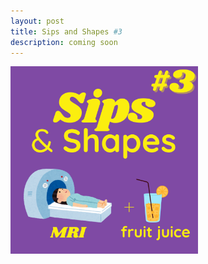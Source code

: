 ```yaml
---
layout: post
title: Sips and Shapes #3
description: coming soon 
---
```


<img src="/assets/images/SAS3.png" width="300">


